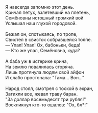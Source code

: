 <div>
Я навсегда запомню этот день.</div>
<div>
Кричал петух, взлетевший на плетень,</div>
<div>
Семёновны истошный громкий вой</div>
<div>
Услышал наш глухой городовой.</div>
<div>
<br /></div>
<div>
Бежал он, спотыкаясь, по тропе,</div>
<div>
Свистел в свисток собравшейся толпе.</div>
<div>
— Упал! Упал! Ох, бабоньки, беда!</div>
<div>
— Кто же упал, Семёновна, куда?</div>
<div>
<br /></div>
<div>
А баба уж в истерике крича,</div>
<div>
На землю повалилась сгоряча.</div>
<div>
Лишь протянула людям свой айфон&nbsp;</div>
<div>
И слабо простонала: "Тама… Вон…"</div>
<div>
<br /></div>
<div>
Народ стоял, смотрел с тоской в экран,</div>
<div>
Затихли все, жевал траву баран.</div>
<div>
"За доллар восемьдесят три рубля!"</div>
<div>
Воскликнул кто-то ошалев: "Ох, бл*!"</div>
